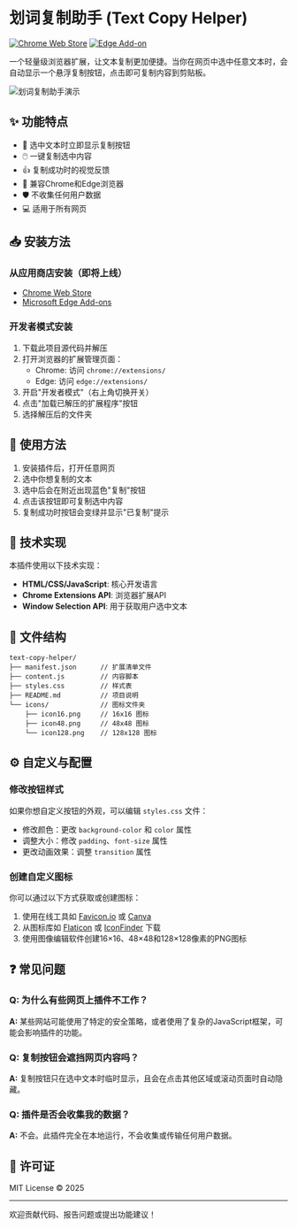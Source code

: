 # 划词复制助手 (Text Copy Helper)

[![Chrome Web Store](https://img.shields.io/badge/Chrome-v1.0-blue)](https://chrome.google.com/webstore)
[![Edge Add-on](https://img.shields.io/badge/Edge-v1.0-blue)](https://microsoftedge.microsoft.com/addons)

一个轻量级浏览器扩展，让文本复制更加便捷。当你在网页中选中任意文本时，会自动显示一个悬浮复制按钮，点击即可复制内容到剪贴板。

![划词复制助手演示](https://via.placeholder.com/640x400.png?text=划词复制助手演示)

## ✨ 功能特点

- 🚀 选中文本时立即显示复制按钮
- 🖱️ 一键复制选中内容
- 👍 复制成功时的视觉反馈
- 🔄 兼容Chrome和Edge浏览器
- 🛡️ 不收集任何用户数据
- 💻 适用于所有网页

## 📥 安装方法

### 从应用商店安装（即将上线）

- [Chrome Web Store](https://chrome.google.com/webstore)
- [Microsoft Edge Add-ons](https://microsoftedge.microsoft.com/addons)

### 开发者模式安装

1. 下载此项目源代码并解压
2. 打开浏览器的扩展管理页面：
   - Chrome: 访问 `chrome://extensions/`
   - Edge: 访问 `edge://extensions/`
3. 开启"开发者模式"（右上角切换开关）
4. 点击"加载已解压的扩展程序"按钮
5. 选择解压后的文件夹

## 🚀 使用方法

1. 安装插件后，打开任意网页
2. 选中你想复制的文本
3. 选中后会在附近出现蓝色"复制"按钮
4. 点击该按钮即可复制选中内容
5. 复制成功时按钮会变绿并显示"已复制"提示

## 🔧 技术实现

本插件使用以下技术实现：

- **HTML/CSS/JavaScript**: 核心开发语言
- **Chrome Extensions API**: 浏览器扩展API
- **Window Selection API**: 用于获取用户选中文本

## 📁 文件结构

```
text-copy-helper/
├── manifest.json      // 扩展清单文件
├── content.js         // 内容脚本
├── styles.css         // 样式表
├── README.md          // 项目说明
└── icons/             // 图标文件夹
    ├── icon16.png     // 16x16 图标
    ├── icon48.png     // 48x48 图标
    └── icon128.png    // 128x128 图标
```

## ⚙️ 自定义与配置

### 修改按钮样式

如果你想自定义按钮的外观，可以编辑 `styles.css` 文件：

- 修改颜色：更改 `background-color` 和 `color` 属性
- 调整大小：修改 `padding`、`font-size` 属性
- 更改动画效果：调整 `transition` 属性

### 创建自定义图标

你可以通过以下方式获取或创建图标：

1. 使用在线工具如 [Favicon.io](https://favicon.io/) 或 [Canva](https://www.canva.com/)
2. 从图标库如 [Flaticon](https://www.flaticon.com/) 或 [IconFinder](https://www.iconfinder.com/) 下载
3. 使用图像编辑软件创建16×16、48×48和128×128像素的PNG图标

## ❓ 常见问题

### Q: 为什么有些网页上插件不工作？
**A:** 某些网站可能使用了特定的安全策略，或者使用了复杂的JavaScript框架，可能会影响插件的功能。

### Q: 复制按钮会遮挡网页内容吗？
**A:** 复制按钮只在选中文本时临时显示，且会在点击其他区域或滚动页面时自动隐藏。

### Q: 插件是否会收集我的数据？
**A:** 不会。此插件完全在本地运行，不会收集或传输任何用户数据。

## 📄 许可证

MIT License © 2025

---

欢迎贡献代码、报告问题或提出功能建议！